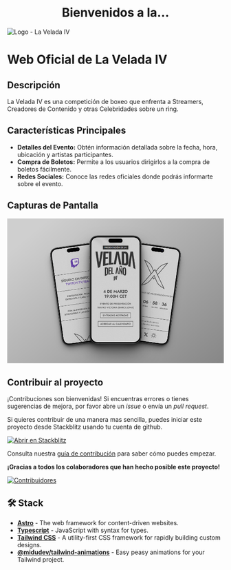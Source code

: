 <h1 align="center">Bienvenidos a la...</h3>

![Logo - La Velada IV](https://github.com/midudev/la-velada-web-oficial/assets/1561955/4f76305d-9ed2-40b8-b189-355235f5ad6e)

# Web Oficial de La Velada IV

## Descripción

La Velada IV es una competición de boxeo que enfrenta a Streamers, Creadores de Contenido y otras Celebridades sobre un ring.

## Características Principales

- **Detalles del Evento:** Obtén información detallada sobre la fecha, hora, ubicación y artistas participantes.
- **Compra de Boletos:** Permite a los usuarios dirigirlos a la compra de boletos fácilmente.
- **Redes Sociales:** Conoce las redes oficiales donde podrás informarte sobre el evento.

## Capturas de Pantalla

![Captura de Pantalla de la web en móvil](/public/Mobile_README.png)

## Contribuir al proyecto

¡Contribuciones son bienvenidas! Si encuentras errores o tienes sugerencias de mejora, por favor abre un _issue_ o envía un _pull request_.

Si quieres contribuir de una manera mas sencilla, puedes iniciar este proyecto desde Stackblitz usando tu cuenta de github.

[![Abrir en Stackblitz](https://developer.stackblitz.com/img/open_in_stackblitz.svg)](https://stackblitz.com/github/midudev/la-velada-web-oficial)

Consulta nuestra [guía de contribución](https://github.com/midudev/la-velada-web-oficial/blob/master/CONTRIBUTING.md) para saber cómo puedes empezar.

**¡Gracias a todos los colaboradores que han hecho posible este proyecto!**

[![Contribuidores](https://contrib.rocks/image?repo=midudev/la-velada-web-oficial&theme=flat)](https://github.com/midudev/la-velada-web-oficial/graphs/contributors)

## 🛠️ Stack

- [**Astro**](https://astro.build/) - The web framework for content-driven websites.
- [**Typescript**](https://www.typescriptlang.org/) - JavaScript with syntax for types.
- [**Tailwind CSS**](https://tailwindcss.com/) - A utility-first CSS framework for rapidly building custom designs.
- [**@midudev/tailwind-animations**](https://tailwindcss-animations.vercel.app) - Easy peasy animations for your Tailwind project.
